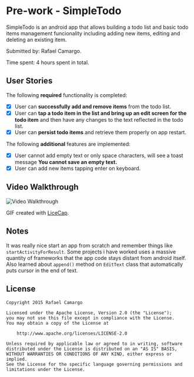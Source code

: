 # Pre-work - SimpleTodo

SimpleTodo is an android app that allows building a todo list and basic todo items management funcionality including adding new items, editing and deleting an existing item.

Submitted by: Rafael Camargo.

Time spent: 4 hours spent in total.

## User Stories

The following **required** functionality is completed:

* [x] User can **successfully add and remove items** from the todo list.
* [x] User can **tap a todo item in the list and bring up an edit screen for the todo item** and then have any changes to the text reflected in the todo list.
* [x] User can **persist todo items** and retrieve them properly on app restart.

The following **additional** features are implemented:

* [x] User cannot add empty text or only space characters, will see a toast message **You cannot save an empty text.**
* [x] User can add new items tapping enter on keyboard.

## Video Walkthrough 

<img src='https://dl.dropboxusercontent.com/u/72672886/SimpleTodo.gif' title='Video Walkthrough' width='' alt='Video Walkthrough' />

GIF created with [LiceCap](http://www.cockos.com/licecap/).

## Notes

It was really nice start an app from scratch and remember things like `startActivityForResult`. Some projects i have worked uses a massive quantity of frameworks that the app code stays distant from android itself. Also learned about `append()` method on `EditText` class that automatically puts cursor in the end of text.

## License

    Copyright 2015 Rafael Camargo

    Licensed under the Apache License, Version 2.0 (the "License");
    you may not use this file except in compliance with the License.
    You may obtain a copy of the License at

        http://www.apache.org/licenses/LICENSE-2.0

    Unless required by applicable law or agreed to in writing, software
    distributed under the License is distributed on an "AS IS" BASIS,
    WITHOUT WARRANTIES OR CONDITIONS OF ANY KIND, either express or implied.
    See the License for the specific language governing permissions and
    limitations under the License.
